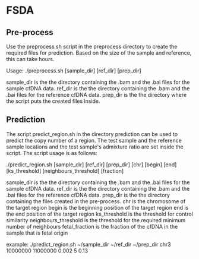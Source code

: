 # FSDA
##

## Pre-process
Use the preprocess.sh script in the preprocess directory to create the required files for prediction. Based on the size of the sample and reference, this can take hours.

Usage:
./preprocess.sh [sample_dir] [ref_dir] [prep_dir]

sample_dir is the the directory containing the .bam and the .bai files for the sample cfDNA data.
ref_dir is the the directory containing the .bam and the .bai files for the reference cfDNA data.
prep_dir is the the directory where the script puts the created files inside.

## Prediction
The script predict_region.sh in the directory prediction can be used to predict the copy number of a region. The test sample and the reference sample locations and the test sample's admixture ratio are set inside the script. The script usage is as follows:

./predict_region.sh [sample_dir] [ref_dir] [prep_dir] [chr] [begin] [end] [ks_threshold] [neighbours_threshold] [fraction] 

sample_dir is the the directory containing the .bam and the .bai files for the sample cfDNA data.
ref_dir is the the directory containing the .bam and the .bai files for the reference cfDNA data.
prep_dir is the the directory containing the files created in the pre-process.
chr is the chromosome of the target region
begin is the beginning position of the target region
end is the end position of the target region
ks_threshold is the threshold for control similarity
neighbours_threshold is the threshold for the required minimum number of neighbours
fetal_fraction is the fraction of the cfDNA in the sample that is fetal origin

example:
./predict_region.sh ~/sample_dir ~/ref_dir ~/prep_dir chr3 10000000 11000000 0.002 5 0.13


